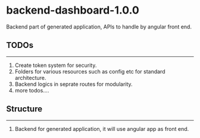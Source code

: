 # backend-dashboard-1.0.0

Backend part of generated application, APIs to handle by angular front end.

## TODOs
------------
1. Create token system for security.
2. Folders for various resources such as config etc for standard architecture.
3. Backend logics in seprate routes for modularity.
4. more todos....


## Structure
----------
1. Backend for generated application, it will use angular app as front end.
